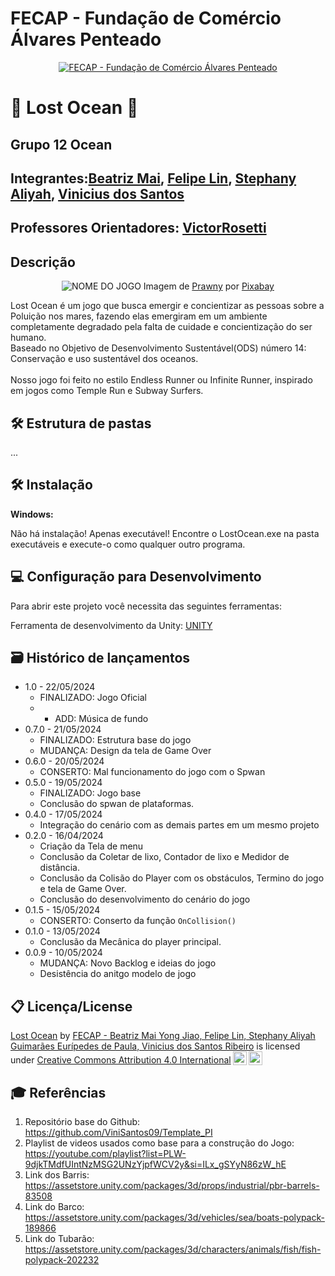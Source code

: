 # FECAP - Fundação de Comércio Álvares Penteado

<p align="center">
<a href= "https://www.fecap.br/"><img src="https://encrypted-tbn0.gstatic.com/images?q=tbn:ANd9GcRhZPrRa89Kma0ZZogxm0pi-tCn_TLKeHGVxywp-LXAFGR3B1DPouAJYHgKZGV0XTEf4AE&usqp=CAU" alt="FECAP - Fundação de Comércio Álvares Penteado" border="0"></a>
</p>

# 🌊 Lost Ocean 🌊

## Grupo 12 Ocean

## Integrantes:<a href="https://github.com/1546455">Beatriz Mai</a>, <a href="https://github.com/1500341276">Felipe Lin</a>, <a href="https://github.com/StephanyAliyah">Stephany Aliyah</a>, <a href="https://github.com/ViniSantos09">Vinicius dos Santos</a>

## Professores Orientadores: <a href="https://www.linkedin.com/in/victorbarq/">VictorRosetti</a>

## Descrição

<p align="center">
<img src="https://cdn.pixabay.com/photo/2023/01/08/15/11/wave-7705527_1280.png" alt="NOME DO JOGO" border="0">
  Imagem de <a href="https://pixabay.com/pt/users/prawny-162579/?utm_source=link-attribution&utm_medium=referral&utm_campaign=image&utm_content=7705527">Prawny</a> por <a href="https://pixabay.com/pt//?utm_source=link-attribution&utm_medium=referral&utm_campaign=image&utm_content=7705527">Pixabay</a>
</p>

Lost Ocean é um jogo que busca emergir e concientizar as pessoas sobre a Poluição nos mares, fazendo elas emergiram em um ambiente completamente degradado pela falta de cuidade e concientização do ser humano. 
<br>
Baseado no Objetivo de Desenvolvimento Sustentável(ODS) número 14: Conservação e uso sustentável dos oceanos.  
<br>
Nosso jogo foi feito no estilo Endless Runner ou Infinite Runner, inspirado em jogos como Temple Run e Subway Surfers.

## 🛠 Estrutura de pastas
...

## 🛠 Instalação

<b>Windows:</b>

Não há instalação! Apenas executável!
Encontre o LostOcean.exe na pasta executáveis e execute-o como qualquer outro programa.

## 💻 Configuração para Desenvolvimento

Para abrir este projeto você necessita das seguintes ferramentas:

Ferramenta de desenvolvimento da Unity: <a href="https://store.unity.com/download">UNITY</a>

## 🗃 Histórico de lançamentos

* 1.0 - 22/05/2024
    * FINALIZADO: Jogo Oficial
    * * ADD: Música de fundo
* 0.7.0 - 21/05/2024
    * FINALIZADO: Estrutura base do jogo
    * MUDANÇA: Design da tela de Game Over
* 0.6.0 - 20/05/2024
    * CONSERTO: Mal funcionamento do jogo com o Spwan
* 0.5.0 - 19/05/2024
    * FINALIZADO: Jogo base
    * Conclusão do spwan de plataformas.
* 0.4.0 - 17/05/2024
    * Integração do cenário com as demais partes em um mesmo projeto
* 0.2.0 - 16/04/2024
    * Criação da Tela de menu
    * Conclusão da Coletar de lixo, Contador de lixo e Medidor de distância.
    * Conclusão da Colisão do Player com os obstáculos, Termino do jogo e tela de Game Over.
    * Conclusão do desenvolvimento do cenário do jogo
* 0.1.5 - 15/05/2024
    * CONSERTO: Conserto da função `OnCollision()`
* 0.1.0 - 13/05/2024
    * Conclusão da Mecânica do player principal.
* 0.0.9 - 10/05/2024
    * MUDANÇA: Novo Backlog e ideias do jogo
    * Desistência do anitgo modelo de jogo


## 📋 Licença/License

<p xmlns:cc="http://creativecommons.org/ns#" xmlns:dct="http://purl.org/dc/terms/"><a property="dct:title" rel="cc:attributionURL" href="https://github.com/2024-1-MCC1/Projeto12">Lost Ocean</a> by <a rel="cc:attributionURL dct:creator" property="cc:attributionName" href="https://github.com/2024-1-MCC1/Projeto12">FECAP - Beatriz Mai Yong Jiao, Felipe Lin, Stephany Aliyah Guimarães Eurípedes de Paula, Vinicius dos Santos Ribeiro</a> is licensed under <a href="https://creativecommons.org/licenses/by/4.0/?ref=chooser-v1" target="_blank" rel="license noopener noreferrer" style="display:inline-block;">Creative Commons Attribution 4.0 International<img style="height:22px!important;margin-left:3px;vertical-align:text-bottom;" src="https://mirrors.creativecommons.org/presskit/icons/cc.svg?ref=chooser-v1" alt=""><img style="height:22px!important;margin-left:3px;vertical-align:text-bottom;" src="https://mirrors.creativecommons.org/presskit/icons/by.svg?ref=chooser-v1" alt=""></a></p>

## 🎓 Referências

1. Repositório base do Github: <https://github.com/ViniSantos09/Template_PI>
2. Playlist de videos usados como base para a construção do Jogo: <https://youtube.com/playlist?list=PLW-9djkTMdfUIntNzMSG2UNzYjpfWCV2y&si=ILx_gSYyN86zW_hE>
3. Link dos Barris: <https://assetstore.unity.com/packages/3d/props/industrial/pbr-barrels-83508>
4. Link do Barco: <https://assetstore.unity.com/packages/3d/vehicles/sea/boats-polypack-189866>
5. Link do Tubarão: <https://assetstore.unity.com/packages/3d/characters/animals/fish/fish-polypack-202232>





